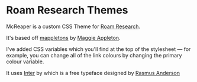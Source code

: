 # Roam Research Themes
McReaper is a custom CSS Theme for [Roam Research](http://roamresearch.com). 

It's based off [mappletons](https://github.com/theianjones/roam-research-themes/blob/master/mappletons.css) by [Maggie Appleton](https://twitter.com/mappletons?lang=en). 

I've added CSS variables which you'll find at the top of the stylesheet — for example, you can change all of the link colours by changing the primary colour variable.

It uses [Inter](https://rsms.me/inter/) by which is a free typeface designed by [Rasmus Anderson](https://twitter.com/rsms)
